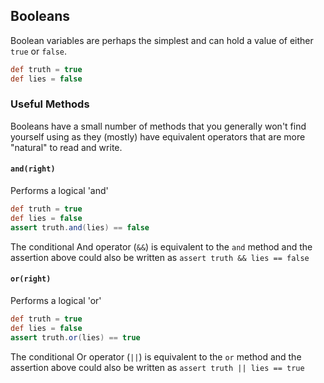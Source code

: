 ## Booleans

Boolean variables are perhaps the simplest and can hold a value of either `true` or `false`.

```groovy
def truth = true
def lies = false
```

### Useful Methods

Booleans have a small number of methods that you generally won't find yourself using as they (mostly) have equivalent operators that are more "natural" to read and write.

#### `and(right)`
Performs a logical 'and'

```groovy  
def truth = true
def lies = false
assert truth.and(lies) == false 
```

The conditional And operator (`&&`) is equivalent to the `and` method and the assertion above could also be written as `assert truth && lies == false`

#### `or(right)`
Performs a logical 'or'

```groovy  
def truth = true
def lies = false
assert truth.or(lies) == true 
```

The conditional Or operator (`||`) is equivalent to the `or` method and the assertion above could also be written as `assert truth || lies == true`
